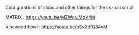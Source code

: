 Configurations of clubs and other things for the cs-hall script


MATRIX : https://youtu.be/MZWgrJMzV4M

Vinewood bowl : https://youtu.be/bSxXdfQ84vM
